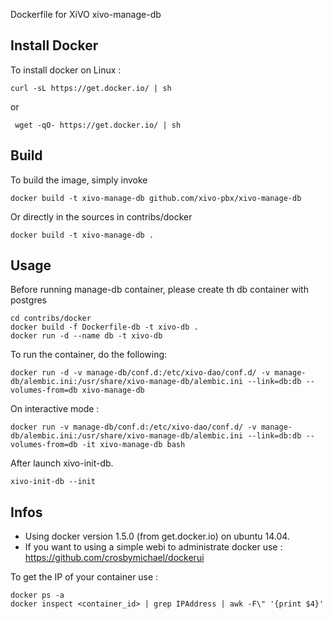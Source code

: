Dockerfile for XiVO xivo-manage-db

## Install Docker

To install docker on Linux :

    curl -sL https://get.docker.io/ | sh
 
 or
 
     wget -qO- https://get.docker.io/ | sh

## Build

To build the image, simply invoke

    docker build -t xivo-manage-db github.com/xivo-pbx/xivo-manage-db

Or directly in the sources in contribs/docker

    docker build -t xivo-manage-db .
  
## Usage

Before running manage-db container, please create th db container with postgres

    cd contribs/docker
    docker build -f Dockerfile-db -t xivo-db .
    docker run -d --name db -t xivo-db

To run the container, do the following:

    docker run -d -v manage-db/conf.d:/etc/xivo-dao/conf.d/ -v manage-db/alembic.ini:/usr/share/xivo-manage-db/alembic.ini --link=db:db --volumes-from=db xivo-manage-db

On interactive mode :

    docker run -v manage-db/conf.d:/etc/xivo-dao/conf.d/ -v manage-db/alembic.ini:/usr/share/xivo-manage-db/alembic.ini --link=db:db --volumes-from=db -it xivo-manage-db bash

After launch xivo-init-db.

    xivo-init-db --init

## Infos

- Using docker version 1.5.0 (from get.docker.io) on ubuntu 14.04.
- If you want to using a simple webi to administrate docker use : https://github.com/crosbymichael/dockerui

To get the IP of your container use :

    docker ps -a
    docker inspect <container_id> | grep IPAddress | awk -F\" '{print $4}'
